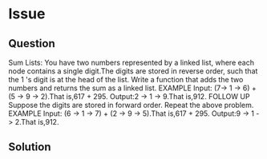 # Issue

## Question

Sum Lists: You have two numbers represented by a linked list, where each node contains a single digit.The digits are stored in reverse order, such that the 1 's digit is at the head of the list. Write a function that adds the two numbers and returns the sum as a linked list.
EXAMPLE
Input: (7-> 1 -> 6) + (5 -> 9 -> 2).That is,617 + 295. Output:2 -> 1 -> 9.That is,912.
FOLLOW UP
Suppose the digits are stored in forward order. Repeat the above problem. EXAMPLE
Input: (6 -> 1 -> 7) + (2 -> 9 -> 5).That is,617 + 295. Output:9 -> 1 -> 2.That is,912.

## Solution

